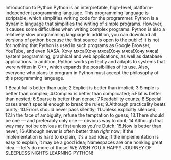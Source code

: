 Introduction to Python
Python is an interpretable, high-level, platform-independent programming language.
This programming language is scriptable, which simplifies writing code for the programmer.
Python is a dynamic language that simplifies the writing of simple programs.
However, it causes some difficulties when writing complex programs.
Python is also a relatively slow programming language
In addition, you can download all versions of python because the first source is open to the public!
It is not for nothing that Python is used in such programs as Google Browser, YouTube, and even NASA.
Хочу мяса!Хочу мяса!Хочу мяса!Хочу мяса!
system programming, graphical and web applications, as well as database applications. 
In addition, Python works perfectly and adapts to systems that were written in C++,
which expands the possibilities of its use.
Also, everyone who plans to program in Python must accept the philosophy of this programming language.

1.Beautiful is better than ugly;
2.Explicit is better than implicit;
3.Simple is better than complex;
4.Complex is better than complicated;
5.Flat is better than nested;
6.Sparse is better than dense;
7.Readability counts;
8.Special cases aren't special enough to break the rules;
9.Although practicality beats purity;
10.Errors should never pass silently;
11.Unless explicitly silenced;
12.In the face of ambiguity, refuse the temptation to guess;
13.There should be one — and preferably only one — obvious way to do it;
14.Although that way may not be obvious at first unless you're Dutch;
   15.Now is better than never;
16.Although never is often better than *right* now;
If the implementation is hard to explain, it's a bad idea;
If the implementation is easy to explain, it may be a good idea;
Namespaces are one honking great idea — let's do more of those!
WE WISH YOU A HAPPY JOURNEY OF SLEEPLESS NIGHTS LEARNING PYTHON!